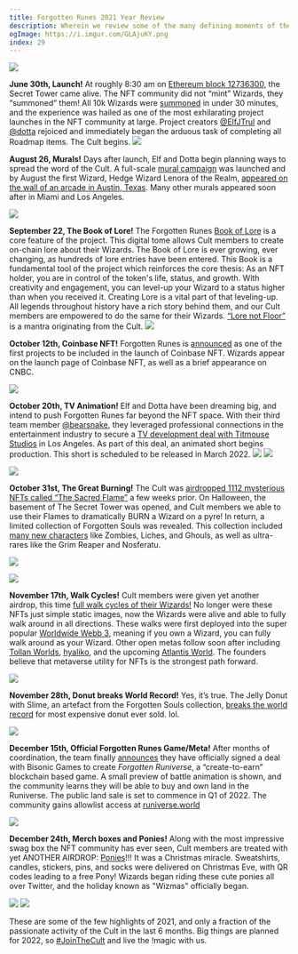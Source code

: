 ```yaml
---
title: Forgotten Runes 2021 Year Review
description: Wherein we review some of the many defining moments of the Forgotten Runes project...
ogImage: https://i.imgur.com/GLAjuKY.png
index: 29
---
```


![](https://i.imgur.com/GLAjuKY.png)

**June 30th, Launch!**
At roughly 8:30 am on [Ethereum block 12736300](https://etherscan.io/block/12736300), the Secret Tower came alive. The NFT community did not “mint” Wizards, they “summoned” them! All 10k Wizards were [summoned](https://www.forgottenrunes.com/posts/summoning) in under 30 minutes, and the experience was hailed as one of the most exhilarating project launches in the NFT community at large. Project creators [@ElfJTrul](https://twitter.com/ElfJTrul) and [@dotta](https://twitter.com/dotta) rejoiced and immediately began the arduous task of completing all Roadmap items. The Cult begins.
![](https://i.imgur.com/dR0NmkG.gif)

**August 26, Murals!**
Days after launch, Elf and Dotta begin planning ways to spread the word of the Cult. A full-scale [mural campaign](https://www.forgottenrunes.com/posts/murals) was launched and by August the first Wizard, Hedge Wizard Lenora of the Realm, [appeared on the wall of an arcade in Austin, Texas](https://twitter.com/forgottenrunes/status/1430545511027597313). Many other murals appeared soon after in Miami and Los Angeles.

![](https://i.imgur.com/zIgkHet.jpg)

**September 22, The Book of Lore!**
The Forgotten Runes [Book of Lore](https://www.forgottenrunes.com/posts/writing-in-the-book-of-lore) is a core feature of the project. This digital tome allows Cult members to create on-chain lore about their Wizards. The Book of Lore is ever growing, ever changing, as hundreds of lore entries have been entered. This Book is a fundamental tool of the project which reinforces the core thesis: As an NFT holder, you are in control of the token's life, status, and growth. With creativity and engagement, you can level-up your Wizard to a status higher than when you received it. Creating Lore is a vital part of that leveling-up. All legends throughout history have a rich story behind them, and our Cult members are empowered to do the same for their Wizards. [“Lore not Floor”](https://www.forgottenrunes.com/posts/lore-creation) is a mantra originating from the Cult.
![](https://i.imgur.com/sPqpkMN.png)

**October 12th, Coinbase NFT!**
Forgotten Runes is [announced](https://www.forgottenrunes.com/posts/coinbase) as one of the first projects to be included in the launch of Coinbase NFT. Wizards appear on the launch page of Coinbase NFT, as well as a brief appearance on CNBC.

![](https://i.imgur.com/jAiYVzU.png)

**October 20th, TV Animation!**
Elf and Dotta have been dreaming big, and intend to push Forgotten Runes far beyond the NFT space. With their third team member [@bearsnake](https://twitter.com/bearsnake_21), they leveraged professional connections in the entertainment industry to secure a [TV development deal with Titmouse Studios](https://www.awn.com/news/forgotten-runes-wizards-cult-nft-universe-gets-own-tv-show) in Los Angeles. As part of this deal, an animated short begins production. This short is scheduled to be released in March 2022.
![](https://i.imgur.com/iFvpUJJ.jpg)
![](https://i.imgur.com/hwQdd9T.gif)

![](https://i.imgur.com/HTAFPKq.jpg)

**October 31st, The Great Burning!**
The Cult was [airdropped 1112 mysterious NFTs called “The Sacred Flame”](https://www.forgottenrunes.com/posts/forgotten-souls) a few weeks prior. On Halloween, the basement of The Secret Tower was opened, and Cult members we able to use their Flames to dramatically BURN a Wizard on a pyre! In return, a limited collection of Forgotten Souls was revealed. This collection included [many new characters](https://www.forgottenrunes.com/posts/lore-of-forgotten-souls) like Zombies, Liches, and Ghouls, as well as ultra-rares like the Grim Reaper and Nosferatu.

![](https://i.imgur.com/OjYA11e.gif)

![](https://i.imgur.com/AjiBuaR.png)

**November 17th, Walk Cycles!**
Cult members were given yet another airdrop, this time [full walk cycles of their Wizards!](https://www.forgottenrunes.com/posts/walkcycles) No longer were these NFTs just simple static images, now the Wizards were alive and able to fully walk around in all directions. These walks were first deployed into the super popular [Worldwide Webb 3](https://twitter.com/Worldwide_WEB3), meaning if you own a Wizard, you can fully walk around as your Wizard. Other open metas follow soon after including [Tollan Worlds](https://twitter.com/tollan_worlds), [hyaliko](https://twitter.com/hyaliko), and the upcoming [Atlantis World](https://twitter.com/atlantis0x). The founders believe that metaverse utility for NFTs is the strongest path forward.

![](https://i.imgur.com/9XhHqnK.gif)

**November 28th, Donut breaks World Record!**
Yes, it’s true. The Jelly Donut with Slime, an artefact from the Forgotten Souls collection, [breaks the world record](https://twitter.com/MagusWazir/status/1465342601385721866) for most expensive donut ever sold. lol.

![](https://i.imgur.com/t4l6zkK.png)

**December 15th, Official Forgotten Runes Game/Meta!**
After months of coordination, the team finally [announces](https://www.forgottenrunes.com/posts/forgotten-runiverse-press-release) they have officially signed a deal with Bisonic Games to create _Forgotten Runiverse_, a “create-to-earn” blockchain based game. A small preview of battle animation is shown, and the community learns they will be able to buy and own land in the Runiverse. The public land sale is set to commence in Q1 of 2022. The community gains allowlist access at [runiverse.world](https://runiverse.world/)

![](https://i.imgur.com/MJ4PM6U.gif)

**December 24th, Merch boxes and Ponies!**
Along with the most impressive swag box the NFT community has ever seen, Cult members are treated with yet ANOTHER AIRDROP: [Ponies](https://www.forgottenrunes.com/posts/ponies)!!! It was a Christmas miracle. Sweatshirts, candles, stickers, pins, and socks were delivered on Christmas Eve, with QR codes leading to a free Pony! Wizards began riding these cute ponies all over Twitter, and the holiday known as "Wizmas" officially began.

![](https://i.imgur.com/ImRLr7t.png)
![](https://i.imgur.com/JgbNFgY.png)

These are some of the few highlights of 2021, and only a fraction of the passionate activity of the Cult in the last 6 months. Big things are planned for 2022, so [#JoinTheCult](http://discord.gg/forgottenrunes) and live the !magic with us.
